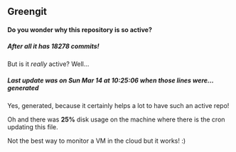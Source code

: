 ## Greengit

#### Do you wonder why this repository is so active?

##### After all it has 18278 commits!

But is it *really* active? Well...

##### Last update was on Sun Mar 14 at 10:25:06 when those lines were... generated

Yes, generated, because it certainly helps a lot to have such an active repo!

Oh and there was **25%** disk usage on the machine
where there is the cron updating this file.

Not the best way to monitor a VM in the cloud but it works! :)
